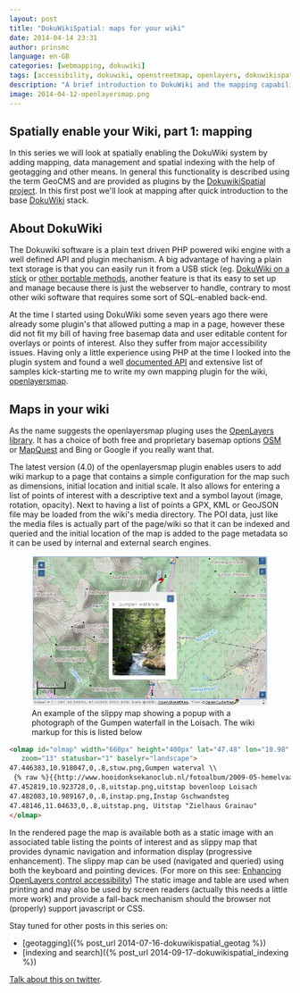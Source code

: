 ```yaml
---
layout: post
title: "DokuWikiSpatial: maps for your wiki"
date: 2014-04-14 23:31
author: prinsmc
language: en-GB
categories: [webmapping, dokuwiki]
tags: [accessibility, dokuwiki, openstreetmap, openlayers, dokuwikispatial, GeoCMS]
description: "A brief introduction to DokuWiki and the mapping capabilities provided by the openlayersmap plugin."
image: 2014-04-12-openlayersmap.png
---
```


## Spatially enable your Wiki, part 1: mapping

In this series we will look at spatially enabling the DokuWiki system by adding mapping,
data management and spatial indexing with the help of geotagging and other means.
In general this functionality is described using the term GeoCMS and are provided as plugins by the [DokuwikiSpatial project](http://dokuwikispatial.sourceforge.net/dokuwiki/doku.php).
In this first post we'll look at mapping after quick introduction to the base
[DokuWiki](https://www.dokuwiki.org/) stack.


## About DokuWiki

The Dokuwiki software is a plain text driven PHP powered wiki engine with a well defined API
and plugin mechanism. A big advantage of having a plain text storage is that you can easily run it from a
USB stick (eg. [DokuWiki on a stick](https://www.dokuwiki.org/install:dokuwiki_on_a_stick) or
[other portable methods](https://www.dokuwiki.org/install?s[]=portable#alternative_install_methods), another
feature is that its easy to set up and manage because there is just the webserver to handle, contrary to most other
wiki software that requires some sort of SQL-enabled back-end.

At the time I started using DokuWiki some seven years ago there were already some plugin's that allowed
putting a map in a page, however these did not fit my bill of having free basemap data and user editable
content for overlays or points of interest. Also they suffer from major accessibility issues.
Having only a little experience using PHP at the time I looked into the plugin system and
found a well [documented API](http://xref.dokuwiki.org/reference/dokuwiki/nav.html?index.html)
and extensive list of samples kick-starting me to write my own mapping plugin for the wiki,
[openlayersmap](https://www.dokuwiki.org/plugin:openlayersmap).

## Maps in your wiki

As the name suggests the openlayersmap pluging uses the [OpenLayers library](http://openlayers.org).
It has a choice of both free and proprietary basemap options [OSM](http://www.openstreetmap.org/about) or
[MapQuest](http://developer.mapquest.com/products/maps/) and Bing or Google if you really want that.

The latest version (4.0) of the openlayersmap plugin enables users to add wiki markup to a page that contains
a simple configuration for the map such as dimensions, initial location and initial scale. It also allows
for entering a list of points of interest with a descriptive text and a symbol layout (image, rotation, opacity).
Next to having a list of points a GPX, KML or GeoJSON file may be loaded from the wiki's media directory.
The POI data, just like the media files is actually part of the page/wiki so that it can be indexed and queried
and the initial location of the map is added to the page metadata so it can be used by internal and external search engines.

<figure>
  <img src="/img/2014-04-12-openlayersmap.png" alt="screen capture an example map">
  <figcaption>An example of the slippy map showing a popup with a photograph of the Gumpen waterfall in the Loisach. The wiki markup for this is listed below</figcaption>
</figure>

``` html
<olmap id="olmap" width="660px" height="400px" lat="47.48" lon="10.98"
   zoom="13" statusbar="1" baselyr="landscape">
47.446383,10.918047,0,.8,stuw.png,Gumpen waterval \\
 {% raw %}{{http://www.hooidonksekanoclub.nl/fotoalbum/2009-05-hemelvaart/slides/IMG_7114.jpg?150|Gumpen waterval gezien van stroomaf"}}{% endraw %}
47.452819,10.923728,0,.8,uitstap.png,uitstap bovenloop Loisach
47.482083,10.989167,0,.8,instap.png,Instap Gschwandsteg
47.48146,11.04633,0,.8,uitstap.png, Uitstap "Zielhaus Grainau"
</olmap>
```

In the rendered page the map is available both as a static image with an associated table listing the points of interest
and as slippy map that provides dynamic navigation and information display (progressive enhancement).
The slippy map can be used (navigated and queried) using both the keyboard and pointing devices.
(For more on this see: [Enhancing OpenLayers control accessibility](/blog/accessibility/webmapping/2014-02-14/enhancing-openlayers-controls.html))
The static image and table are used when printing and may also be used by screen readers (actually this needs a little more work)
and provide a fall-back mechanism should the browser not (properly) support javascript or CSS.

Stay tuned for other posts in this series on:

  - [geotagging]({% post_url 2014-07-16-dokuwikispatial_geotag %})
  - [indexing and search]({% post_url 2014-09-17-dokuwikispatial_indexing %})

[Talk about this on twitter](https://twitter.com/GeoDiensten/status/455822576007528448).
